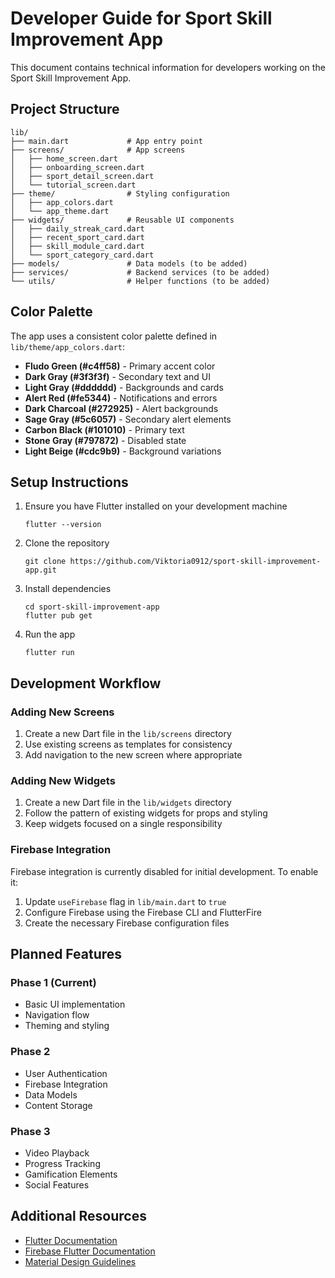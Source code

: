 # Developer Guide for Sport Skill Improvement App

This document contains technical information for developers working on the Sport Skill Improvement App.

## Project Structure

```
lib/
├── main.dart             # App entry point
├── screens/              # App screens
│   ├── home_screen.dart
│   ├── onboarding_screen.dart
│   ├── sport_detail_screen.dart
│   └── tutorial_screen.dart
├── theme/                # Styling configuration
│   ├── app_colors.dart
│   └── app_theme.dart
├── widgets/              # Reusable UI components
│   ├── daily_streak_card.dart
│   ├── recent_sport_card.dart
│   ├── skill_module_card.dart
│   └── sport_category_card.dart
├── models/               # Data models (to be added)
├── services/             # Backend services (to be added)
└── utils/                # Helper functions (to be added)
```

## Color Palette

The app uses a consistent color palette defined in `lib/theme/app_colors.dart`:

- **Fludo Green (#c4ff58)** - Primary accent color
- **Dark Gray (#3f3f3f)** - Secondary text and UI
- **Light Gray (#dddddd)** - Backgrounds and cards
- **Alert Red (#fe5344)** - Notifications and errors
- **Dark Charcoal (#272925)** - Alert backgrounds
- **Sage Gray (#5c6057)** - Secondary alert elements
- **Carbon Black (#101010)** - Primary text
- **Stone Gray (#797872)** - Disabled state
- **Light Beige (#cdc9b9)** - Background variations

## Setup Instructions

1. Ensure you have Flutter installed on your development machine
   ```
   flutter --version
   ```

2. Clone the repository
   ```
   git clone https://github.com/Viktoria0912/sport-skill-improvement-app.git
   ```

3. Install dependencies
   ```
   cd sport-skill-improvement-app
   flutter pub get
   ```

4. Run the app
   ```
   flutter run
   ```

## Development Workflow

### Adding New Screens

1. Create a new Dart file in the `lib/screens` directory
2. Use existing screens as templates for consistency
3. Add navigation to the new screen where appropriate

### Adding New Widgets

1. Create a new Dart file in the `lib/widgets` directory
2. Follow the pattern of existing widgets for props and styling
3. Keep widgets focused on a single responsibility

### Firebase Integration

Firebase integration is currently disabled for initial development. To enable it:

1. Update `useFirebase` flag in `lib/main.dart` to `true`
2. Configure Firebase using the Firebase CLI and FlutterFire
3. Create the necessary Firebase configuration files

## Planned Features

### Phase 1 (Current)
- Basic UI implementation
- Navigation flow
- Theming and styling

### Phase 2
- User Authentication
- Firebase Integration
- Data Models
- Content Storage

### Phase 3
- Video Playback
- Progress Tracking
- Gamification Elements
- Social Features

## Additional Resources

- [Flutter Documentation](https://flutter.dev/docs)
- [Firebase Flutter Documentation](https://firebase.flutter.dev/docs/overview/)
- [Material Design Guidelines](https://material.io/design)
